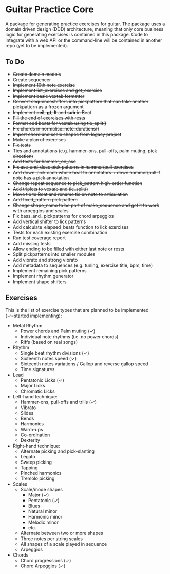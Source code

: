 # Guitar Practice Core

A package for generating practice exercises for guitar. The package uses a domain driven design (DDD) architecture, meaning that only core business logic for generating exercises is contained in this package. Code to integrate with a web API or the command-line will be contained in another repo (yet to be implemented).

## To Do

- ~~Create domain models~~
- ~~Create sequencer~~
- ~~Implement 16th note exercise~~
- ~~Implement list_exercises and get_exercise~~
- ~~Implement basic vextab formatter~~
- ~~Convert sequenceshifters into pickpattern that can take another pickpattern as a frozen argument~~
- ~~Implement __ceil__, __gt__, __lt__ and __sub__ in Beat~~
- ~~Fill the end of exercises with rests~~
- ~~Format odd beats for vextab using tie_split()~~
- ~~Fix chords in normalise_note_durations()~~
- ~~Import chord and scale shapes from legacy project~~
- ~~Make a plan of exercises~~ 
- ~~Fix tests~~
- ~~Ties and annotations (e.g. hammer-ons, pull-offs, palm muting, pick direction)~~
- ~~Add tests for hammer_on_asc~~
- ~~Fix asc_and_desc pick patterns in hammer/pull exercises~~
- ~~Add down-pick each whole beat to annotators + down hammer/pull if note has a pick annotation~~
- ~~Change repeat sequence to pick_pattern high-order function~~
- ~~Add triplets to vextab and tie_split()~~
- ~~Move tie to Beat and rename tie on note to articulation~~
- ~~Add fixed_pattern pick pattern~~
- ~~Change shape_name to be part of make_sequence and get it to work with arpeggios and scales~~
- Fix bass_and_ pickpatterns for chord arpeggios
- Add vertical shifter to lick patterns
- Add calculate_elapsed_beats function to lick exercises 
- Tests for each existing exercise combination
- Run test coverage report
- Add missing tests
- Allow ending to be filled with either last note or rests
- Split pickpatterns into smaller modules
- Add vibrato and strong vibrato
- Add metadata to sequences (e.g. tuning, exercise title, bpm, time) 
- Implement remaining pick patterns
- Implement rhythm generator
- Implement shape shifters

## Exercises

This is the list of exercise types that are planned to be implemented (✓=started implementing):

- Metal Rhythm
  - Power chords and Palm muting (✓)
  - Individual note rhythms (i.e. no power chords)
  - Riffs (based on real songs)
- Rhythm
  - Single beat rhythm divisions (✓)
  - Sixteenth notes speed (✓)
  - Sixteenth notes variations / Gallop and reverse gallop speed
  - Time signatures
- Lead
  - Pentatonic Licks (✓)
  - Major Licks
  - Chromatic Licks
- Left-hand technique:
  - Hammer-ons, pull-offs and trills (✓)
  - Vibrato
  - Slides
  - Bends
  - Harmonics
  - Warm-ups
  - Co-ordination
  - Dexterity
- Right-hand technique:
  - Alternate picking and pick-slanting
  - Legato
  - Sweep picking
  - Tapping
  - Pinched harmonics
  - Tremolo picking
- Scales
  - Scale/mode shapes
    - Major (✓)
    - Pentatonic (✓)
    - Blues
    - Natural minor
    - Harmonic minor
    - Melodic minor
    - etc.
  - Alternate between two or more shapes
  - Three notes per string scales
  - All shapes of a scale played in sequence
  - Arpeggios
- Chords
  - Chord progressions (✓)
  - Chord Arpeggios (✓)
